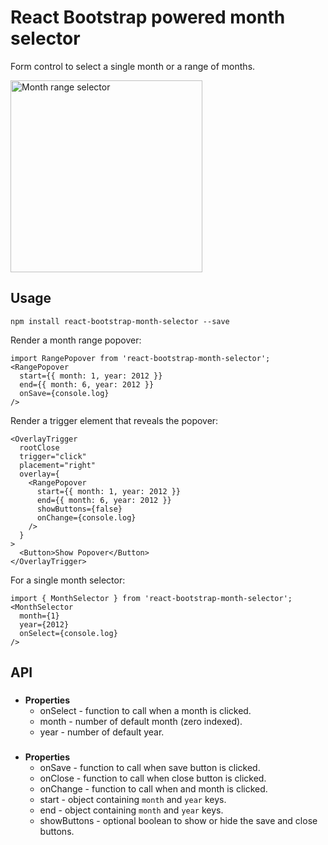 # React Bootstrap powered month selector

Form control to select a single month or a range of months.

<img src="https://raw.githubusercontent.com/joshduck/react-bootstrap-month-selector/master/docs/popover.png" alt="Month range selector" width="307" />

## Usage

    npm install react-bootstrap-month-selector --save

Render a month range popover:

    import RangePopover from 'react-bootstrap-month-selector';
    <RangePopover
      start={{ month: 1, year: 2012 }}
      end={{ month: 6, year: 2012 }}
      onSave={console.log}
    />

Render a trigger element that reveals the popover:

    <OverlayTrigger
      rootClose
      trigger="click"
      placement="right"
      overlay={
        <RangePopover
          start={{ month: 1, year: 2012 }}
          end={{ month: 6, year: 2012 }}
          showButtons={false}
          onChange={console.log}
        />
      }
    >
      <Button>Show Popover</Button>
    </OverlayTrigger>

For a single month selector:

    import { MonthSelector } from 'react-bootstrap-month-selector';
    <MonthSelector
      month={1}
      year={2012}
      onSelect={console.log}
    />

## API

### <MonthSelector />

* **Properties**
  * onSelect - function to call when a month is clicked.
  * month - number of default month (zero indexed).
  * year - number of default year.

### <RangePopover />

* **Properties**
  * onSave - function to call when save button is clicked.
  * onClose - function to call when close button is clicked.
  * onChange - function to call when and month is clicked.
  * start - object containing `month` and `year` keys.
  * end - object containing `month` and `year` keys.
  * showButtons - optional boolean to show or hide the save and close buttons.
